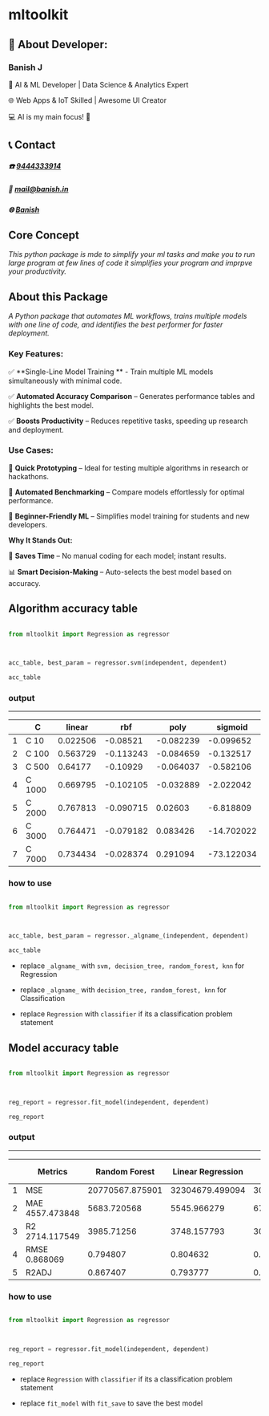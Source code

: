 
#  mltoolkit

  

##  💫 About Developer:

  

###  Banish J

  

🤖 AI & ML Developer | Data Science & Analytics Expert

🌐 Web Apps & IoT Skilled | Awesome UI Creator

💻 AI is my main focus! 👾

  

##  📞 Contact

#####  **☎️**  [9444333914](tel:9444333914)

#####  **📧**  [mail@banish.in](mailto:mail@banish.in)

#####  **🌐**  [Banish](https://www.banish.in)

  

##  Core Concept

*This python package is mde to simplify your ml tasks and make you to run large program at few lines of code it simplifies your program and imprpve your productivity.*

## About this Package

*A Python package that automates ML workflows, trains multiple models with one line of code, and identifies the best performer for faster deployment.*

### Key Features:

✅ **Single-Line Model Training ** - Train multiple ML models simultaneously with minimal code.

✅ **Automated Accuracy Comparison** – Generates performance tables and highlights the best model.

✅ **Boosts Productivity** – Reduces repetitive tasks, speeding up research and deployment.

### Use Cases:

🔹 **Quick Prototyping** – Ideal for testing multiple algorithms in research or hackathons.

🔹 **Automated Benchmarking** – Compare models effortlessly for optimal performance.

🔹 **Beginner-Friendly ML** – Simplifies model training for students and new developers.

**Why It Stands Out:**

🚀 **Saves Time** – No manual coding for each model; instant results.

📊 **Smart Decision-Making** – Auto-selects the best model based on accuracy.



##  Algorithm accuracy table

```python

from mltoolkit import Regression as regressor

  

acc_table, best_param = regressor.svm(independent, dependent)

acc_table

```

###  output

---

  

| | C | linear | rbf | poly | sigmoid |
| -- | -- | -- | -- | -- | -- |
|1|C 10|0.022506|-0.08521|-0.082239|-0.099652|
| 2 |C 100|0.563729|-0.113243|-0.084659|-0.132517|
|3|C 500|0.64177|-0.10929|-0.064037|-0.582106|
|4|C 1000|0.669795|-0.102105|-0.032889|-2.022042|
|5|C 2000 | 0.767813 |-0.090715 |0.02603|-6.818809
|6|C 3000|0.764471|-0.079182|0.083426|-14.702022|
|7|C 7000|0.734434|-0.028374|0.291094|-73.122034|

  
  

###  how to use

  

```python

from mltoolkit import Regression as regressor

  

acc_table, best_param = regressor._algname_(independent, dependent)

acc_table

```

-  replace `_algname_` with `svm, decision_tree, random_forest, knn` for Regression

  

-  replace `_algname_` with `decision_tree, random_forest, knn` for Classification

  

-  replace `Regression` with `classifier` if its a classification problem statement

  

##  Model accuracy table

  

```python

from mltoolkit import Regression as regressor

  

reg_report = regressor.fit_model(independent, dependent)

reg_report

```

###  output

---

  

| | Metrics | Random Forest | Linear Regression | Poisson Regression | Decision Tree | Support Vector Machine | KNN |
| -- | -- | -- | -- | -- | -- | -- | -- |
1 | MSE | 20770567.875901 | 32304679.499094 | 30757741.967819 | 45999841.979685 | 172821773.971895 | 112965815.146866 |
2 | MAE 4557.473848 | 5683.720568 | 5545.966279 | 6782.318334 | 13146.169555 | 10628.537771 |
3 | R2 2714.117549 | 3985.71256 | 3748.157793 | 3099.796517 | 8532.534486 | 7417.95403 |
4 | RMSE 0.868069 | 0.794807 | 0.804632 | 0.707817 | -0.097732 | 0.282462 |
5 | R2ADJ | 0.867407 | 0.793777 | 0.803653 | 0.706352 | -0.103238 | 0.278863

  
  

###  how to use

  

```python

from mltoolkit import Regression as regressor

  

reg_report = regressor.fit_model(independent, dependent)

reg_report

```

  

-  replace `Regression` with `classifier` if its a classification problem statement

-  replace `fit_model` with `fit_save` to save the best model
